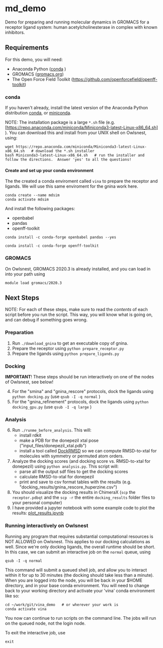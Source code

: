 # md_demo
Demo for preparing and running molecular dynamics in GROMACS for a receptor ligand system: human acetylcholinesterase in complex with known inhibitors. 

## Requirements

For this demo, you will need:
* Anaconda Python ([conda](https://docs.anaconda.com/free/anaconda/install/) )
* GROMACS ([gromacs.org](https://www.gromacs.org))
* The Open Force Field Toolkit (https://github.com/openforcefield/openff-toolkit)  

### conda 

If you haven't already, install the latest version of the Anaconda Python distribution [conda](https://docs.conda.io/projects/conda/en/stable/), or [miniconda](https://docs.anaconda.com/free/miniconda/).

NOTE: The installation package is a large `*.sh` file (e.g. [https://repo.anaconda.com/miniconda/Miniconda3-latest-Linux-x86_64.sh] ).  You can download this and install from your UNIX shell on Owlsnest, using:   
```
wget https://repo.anaconda.com/miniconda/Miniconda3-latest-Linux-x86_64.sh   # download the *.sh installer
bash Miniconda3-latest-Linux-x86_64.sh   # run the installer and follow the directions.  Answer 'yes' to all the questions!
```
#### Create and set up your conda environment 

The the created a conda enviroment called `vina` to prepare the receptor and ligands.  We will use this same enviroment for the gnina work here.

```
conda create --name mdsim
conda activate mdsim
```

And install the following packages:
* openbabel
* pandas
* openff-toolkit

```
conda install -c conda-forge openbabel pandas --yes
```
```
conda install -c conda-forge openff-toolkit
```

### GROMACS

On Owlsnest, GROMACS 2020.3 is already installed, and you can load in into your path using
```
module load gromacs/2020.3
```

##  Next Steps

NOTE: For each of these steps, make sure to read the _contents_ of each script before you run the script.  This way, you will know what is going on, and can debug if something goes wrong.

### Preparation

1. Run `./download_gnina` to get an executable copy of gnina.
2. Prepare the receptor using `python prepare_receptor.py`
3. Prepare the ligands using `python prepare_ligands.py`

### Docking

**IMPORTANT**! These steps should be run interactively on one of the nodes of Owlsnest, see below!

4. For the "smina" and "gnina_rescore" protocols, dock the ligands using `python docking.py` (use `qsub -I -q normal` )
5. For the "gnina_refinement" protocols, dock the ligands using `python docking_gpu.py` (use `qsub -I -q large` )


### Analysis

6. Run `./runme_before_analysis`.  This will:
   * install rdkit
   * make a PDB for the donepezil xtal pose ("input_files/donepezil_xtal.pdb")
   * install a tool called [DockRMSD](https://zhanggroup.org/DockRMSD/) so we can compute RMSD-to-xtal for molecules with symmetry or permuted atom orders.
7. Analyze the docking scores (and docking score vs. RMSD-to-xtal for donepezil) using `python analysis.py`.  This script will:
   * parse all the output sdf files to get the docking scores 
   * calculate RMSD-to-xtal for donepezil
   * print and save to csv format tables with the results (e.g. "docking_results/gnina_rescore_huperzine.csv")
8. You should visualize the docking results in ChimeraX (`scp` the `receptor.pdbqt` and the `scp -r` the entire `docking_results` folder files to your personal computer)
9. I have provided a jupyter notebook with some example code to plot the results: [plot_results.ipynb](plot_results.ipynb)

### Running interactively on Owlsnest

Running any program that requires substantial computational resources is NOT ALLOWED on Owlsnest.  This applies to our docking calculations as well. Since we're only docking ligands, the overall runtime should be short.  In this case, we can submit an interactive job on the `normal` queue, using

```
qsub -I -q normal
```

This command will submit a queued shell job, and allow you to interact within it for up to 30 minutes (the docking should take less than a minute).  When you are logged into the node, you will be back in your $HOME directory, and in your base conda environment. You will need to change back to your working directory and activate your 'vina' conda environment like so:

```
cd ~/work/git/vina_demo   # or wherever your work is
conda activate vina
```

You now can continue to run scripts on the command line.  The jobs will run on the queued node, not the login node. 

To exit the interactive job, use
```
exit
```






